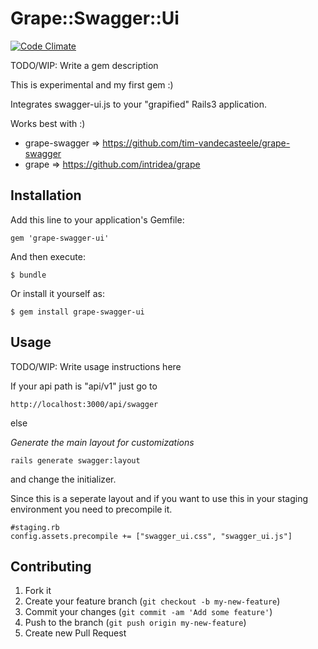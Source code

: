 # Grape::Swagger::Ui

[![Code Climate](https://codeclimate.com/github/kendrikat/grape-swagger-ui.png)](https://codeclimate.com/github/kendrikat/grape-swagger-ui)

TODO/WIP: Write a gem description

This is experimental and my first gem :)

Integrates swagger-ui.js to your "grapified" Rails3 application.

Works best with :)
- grape-swagger => https://github.com/tim-vandecasteele/grape-swagger
- grape => https://github.com/intridea/grape

## Installation

Add this line to your application's Gemfile:

    gem 'grape-swagger-ui'

And then execute:

    $ bundle

Or install it yourself as:

    $ gem install grape-swagger-ui

## Usage

TODO/WIP: Write usage instructions here

If your api path is "api/v1" just go to 

	http://localhost:3000/api/swagger

else

*Generate the main layout for customizations*

	rails generate swagger:layout
	
and change the initializer.

Since this is a seperate layout and if you want to use this in your staging environment you need to precompile it.

	#staging.rb
	config.assets.precompile += ["swagger_ui.css", "swagger_ui.js"]
	
## Contributing

1. Fork it
2. Create your feature branch (`git checkout -b my-new-feature`)
3. Commit your changes (`git commit -am 'Add some feature'`)
4. Push to the branch (`git push origin my-new-feature`)
5. Create new Pull Request
